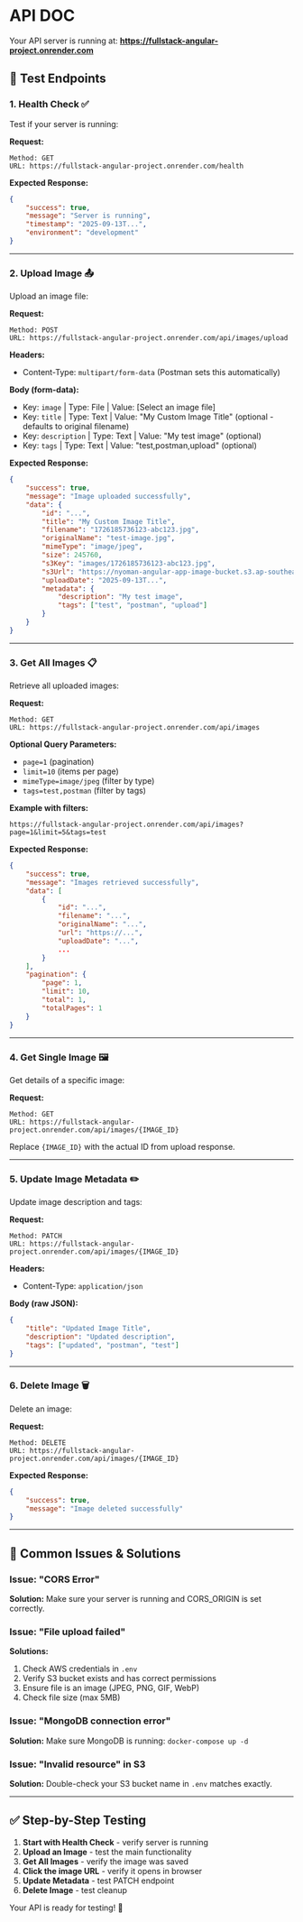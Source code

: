 # API DOC

Your API server is running at: **https://fullstack-angular-project.onrender.com**

## 🧪 **Test Endpoints**

### 1. **Health Check** ✅

Test if your server is running:

**Request:**

```
Method: GET
URL: https://fullstack-angular-project.onrender.com/health
```

**Expected Response:**

```json
{
	"success": true,
	"message": "Server is running",
	"timestamp": "2025-09-13T...",
	"environment": "development"
}
```

---

### 2. **Upload Image** 📤

Upload an image file:

**Request:**

```
Method: POST
URL: https://fullstack-angular-project.onrender.com/api/images/upload
```

**Headers:**

- Content-Type: `multipart/form-data` (Postman sets this automatically)

**Body (form-data):**

- Key: `image` | Type: File | Value: [Select an image file]
- Key: `title` | Type: Text | Value: "My Custom Image Title" (optional - defaults to original filename)
- Key: `description` | Type: Text | Value: "My test image" (optional)
- Key: `tags` | Type: Text | Value: "test,postman,upload" (optional)

**Expected Response:**

```json
{
	"success": true,
	"message": "Image uploaded successfully",
	"data": {
		"id": "...",
		"title": "My Custom Image Title",
		"filename": "1726185736123-abc123.jpg",
		"originalName": "test-image.jpg",
		"mimeType": "image/jpeg",
		"size": 245760,
		"s3Key": "images/1726185736123-abc123.jpg",
		"s3Url": "https://nyoman-angular-app-image-bucket.s3.ap-southeast-3.amazonaws.com/images/1726185736123-abc123.jpg",
		"uploadDate": "2025-09-13T...",
		"metadata": {
			"description": "My test image",
			"tags": ["test", "postman", "upload"]
		}
	}
}
```

---

### 3. **Get All Images** 📋

Retrieve all uploaded images:

**Request:**

```
Method: GET
URL: https://fullstack-angular-project.onrender.com/api/images
```

**Optional Query Parameters:**

- `page=1` (pagination)
- `limit=10` (items per page)
- `mimeType=image/jpeg` (filter by type)
- `tags=test,postman` (filter by tags)

**Example with filters:**

```
https://fullstack-angular-project.onrender.com/api/images?page=1&limit=5&tags=test
```

**Expected Response:**

```json
{
    "success": true,
    "message": "Images retrieved successfully",
    "data": [
        {
            "id": "...",
            "filename": "...",
            "originalName": "...",
            "url": "https://...",
            "uploadDate": "...",
            ...
        }
    ],
    "pagination": {
        "page": 1,
        "limit": 10,
        "total": 1,
        "totalPages": 1
    }
}
```

---

### 4. **Get Single Image** 🖼️

Get details of a specific image:

**Request:**

```
Method: GET
URL: https://fullstack-angular-project.onrender.com/api/images/{IMAGE_ID}
```

Replace `{IMAGE_ID}` with the actual ID from upload response.

---

### 5. **Update Image Metadata** ✏️

Update image description and tags:

**Request:**

```
Method: PATCH
URL: https://fullstack-angular-project.onrender.com/api/images/{IMAGE_ID}
```

**Headers:**

- Content-Type: `application/json`

**Body (raw JSON):**

```json
{
	"title": "Updated Image Title",
	"description": "Updated description",
	"tags": ["updated", "postman", "test"]
}
```

---

### 6. **Delete Image** 🗑️

Delete an image:

**Request:**

```
Method: DELETE
URL: https://fullstack-angular-project.onrender.com/api/images/{IMAGE_ID}
```

**Expected Response:**

```json
{
	"success": true,
	"message": "Image deleted successfully"
}
```

---

## 🚨 **Common Issues & Solutions**

### Issue: "CORS Error"

**Solution:** Make sure your server is running and CORS_ORIGIN is set correctly.

### Issue: "File upload failed"

**Solutions:**

1. Check AWS credentials in `.env`
2. Verify S3 bucket exists and has correct permissions
3. Ensure file is an image (JPEG, PNG, GIF, WebP)
4. Check file size (max 5MB)

### Issue: "MongoDB connection error"

**Solution:** Make sure MongoDB is running: `docker-compose up -d`

### Issue: "Invalid resource" in S3

**Solution:** Double-check your S3 bucket name in `.env` matches exactly.

---

## ✅ **Step-by-Step Testing**

1. **Start with Health Check** - verify server is running
2. **Upload an Image** - test the main functionality
3. **Get All Images** - verify the image was saved
4. **Click the image URL** - verify it opens in browser
5. **Update Metadata** - test PATCH endpoint
6. **Delete Image** - test cleanup

Your API is ready for testing! 🚀
